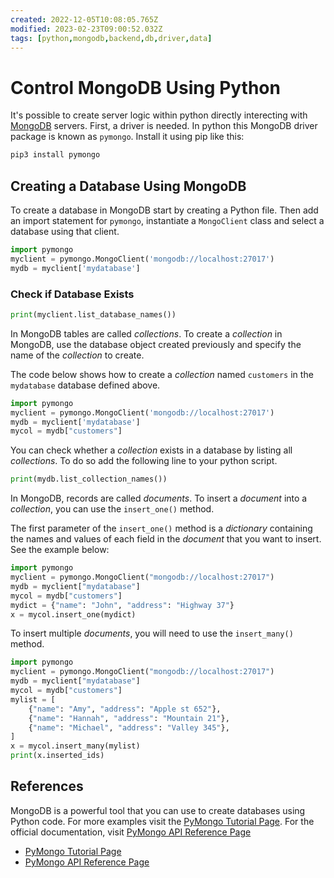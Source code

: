 ```yaml
---
created: 2022-12-05T10:08:05.765Z
modified: 2023-02-23T09:00:52.032Z
tags: [python,mongodb,backend,db,driver,data]
---
```

# Control MongoDB Using Python

It's possible to create server logic within python directly interecting with
[MongoDB](document-databases.md) servers.
First, a driver is needed.
In python this MongoDB driver package is known as `pymongo`.
Install it using pip like this:

```sh
pip3 install pymongo
```

## Creating a Database Using MongoDB

To create a database in MongoDB start by creating a Python file.
Then add an import statement for `pymongo`,
instantiate a `MongoClient` class and select a database using that client.

```python
import pymongo
myclient = pymongo.MongoClient('mongodb://localhost:27017')
mydb = myclient['mydatabase']
```

### Check if Database Exists

```python
print(myclient.list_database_names())
```

In MongoDB tables are called *collections*.
To create a *collection* in MongoDB,
use the database object created previously and
specify the name of the *collection* to create.

The code below shows how to create a *collection* named `customers` in
the `mydatabase` database defined above.

```python
import pymongo
myclient = pymongo.MongoClient('mongodb://localhost:27017')
mydb = myclient['mydatabase']
mycol = mydb["customers"]
```

You can check whether a *collection* exists in a database by listing all *collections*.
To do so add the following line to your python script.

```python
print(mydb.list_collection_names())
```

In MongoDB, records are called *documents*.
To insert a *document* into a *collection*, you can use the `insert_one()` method.

The first parameter of the `insert_one()` method is a *dictionary* containing
the names and values of each field in the *document* that you want to insert.
See the example below:

```python
import pymongo
myclient = pymongo.MongoClient("mongodb://localhost:27017")
mydb = myclient["mydatabase"]
mycol = mydb["customers"]
mydict = {"name": "John", "address": "Highway 37"}
x = mycol.insert_one(mydict)
```

To insert multiple *documents*, you will need to use the `insert_many()` method.

```python
import pymongo
myclient = pymongo.MongoClient("mongodb://localhost:27017")
mydb = myclient["mydatabase"]
mycol = mydb["customers"]
mylist = [
    {"name": "Amy", "address": "Apple st 652"},
    {"name": "Hannah", "address": "Mountain 21"},
    {"name": "Michael", "address": "Valley 345"},
]
x = mycol.insert_many(mylist)
print(x.inserted_ids)
```

## References

MongoDB is a powerful tool that you can use to create databases using Python code.
For more examples visit the  [PyMongo Tutorial Page][pymongo-tutorial].
For the official documentation,
visit [PyMongo API Reference Page][pymongo-api-ref]

* [PyMongo Tutorial Page][pymongo-tutorial]
* [PyMongo API Reference Page][pymongo-api-ref]

<!-- Hidden References -->
[pymongo-tutorial]: https://pymongo.readthedocs.io/en/stable/tutorial.html "PyMongo Tutorial"
[pymongo-api-ref]: https://pymongo.readthedocs.io/en/stable/api/index.html "PyMongo API Reference Page"
